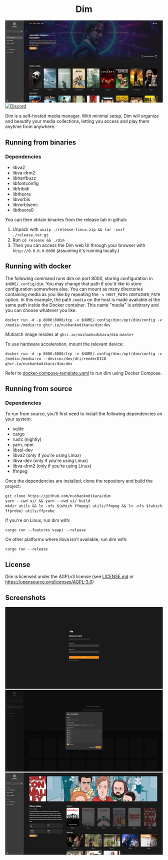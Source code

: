 <h1 align="center">Dim</h1>

![Dashboard](docs/design/dashboard.jpg)
[![Discord](https://img.shields.io/discord/834495310332035123)](https://discord.gg/gBPyQ7NVah)

Dim is a self-hosted media manager. With minimal setup, Dim will organize and beautify your media collections, letting you access and play them anytime from anywhere.

## Running from binaries

### Dependencies

* libva2
* libva-drm2
* libharfbuzz
* libfontconfig
* libfribidi
* libtheora
* libvorbis
* libvorbisenc
* libtheora0

You can then obtain binaries from the release tab in github:

1. Unpack with `unzip ./release-linux.zip && tar -xvzf ./release.tar.gz`
2. Run `cd release && ./dim`
3. Then you can access the Dim web UI through your browser with `http://0.0.0.0:8000` (assuming it's running locally.)

## Running with docker

The following command runs dim on port 8000, storing configuration in `$HOME/.config/dim`.
You may change that path if you'd like to store configuration somewhere else.
You can mount as many directories containing media as you like by repeating the `-v HOST_PATH:CONTAINER_PATH` option.
In this example, the path `/media` on the host is made available at the same path inside the Docker container.
This name "media" is arbitrary and you can choose whatever you like.

```
docker run -d -p 8000:8000/tcp -v $HOME/.config/dim:/opt/dim/config -v /media:/media:ro ghcr.io/nushankodikara/dim:dev
```
Mutiarch image resides at `ghcr.io/nushankodikara/dim:master`

To use hardware acceleration, mount the relevant device:

```
docker run -d -p 8000:8000/tcp -v $HOME/.config/dim:/opt/dim/config -v /media:/media:ro --device=/dev/dri/renderD128 ghcr.io/nushankodikara/dim:dev
```

Refer to [docker-compose-template.yaml](https://github.com/nushankodikara/dim/blob/master/docker-compose-template.yml) to run dim using Docker Compose.

## Running from source

### Dependencies

To run from source, you'll first need to install the following dependencies on your system:

* sqlite
* cargo
* rustc (nightly)
* yarn, npm
* libssl-dev
* libva2 (only if you're using Linux)
* libva-dev (only if you're using Linux)
* libva-drm2 (only if you're using Linux)
* ffmpeg

Once the dependencies are installed, clone the repository and build the project:

```
git clone https://github.com/nushankodikara/dim
yarn --cwd ui/ && yarn --cwd ui/ build
mkdir utils && ln -nfs $(which ffmpeg) utils/ffmpeg && ln -nfs $(which ffprobe) utils/ffprobe
```

If you're on Linux, run dim with:

```
cargo run --features vaapi --release
```

On other platforms where libva isn't available, run dim with:

```
cargo run --release
```

## License

Dim is licensed under the AGPLv3 license (see [LICENSE.md](LICENSE.md) or https://opensource.org/licenses/AGPL-3.0)

## Screenshots

![Login_Page](docs/design/login_page.png)
![Add_Library Modal](docs/design/add_library.png)
![Media_Page](docs/design/media_page.jpg)
